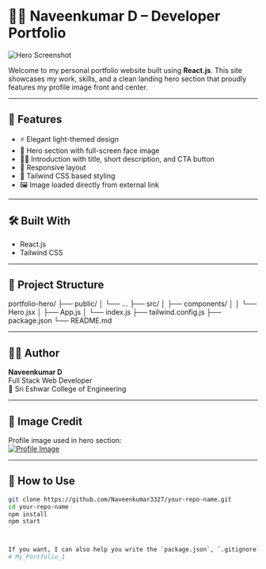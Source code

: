 # 🧑‍💻 Naveenkumar D – Developer Portfolio

![Hero Screenshot](https://pbs.twimg.com/media/GqQFT0UbAAIXgP_?format=jpg&name=large)

Welcome to my personal portfolio website built using **React.js**. This site showcases my work, skills, and a clean landing hero section that proudly features my profile image front and center.

---

## 🚀 Features

- ⚡ Elegant light-themed design
- 👤 Hero section with full-screen face image
- 🧑‍💻 Introduction with title, short description, and CTA button
- 💬 Responsive layout
- 🎨 Tailwind CSS based styling
- 🖼️ Image loaded directly from external link

---

## 🛠️ Built With

- React.js
- Tailwind CSS

---

## 📂 Project Structure

portfolio-hero/
├── public/
│ └── ...
├── src/
│ ├── components/
│ │ └── Hero.jsx
│ ├── App.js
│ └── index.js
├── tailwind.config.js
├── package.json
└── README.md


---

## 🧑‍🎓 Author

**Naveenkumar D**  
Full Stack Web Developer  
📍 Sri Eshwar College of Engineering

---

## 📸 Image Credit

Profile image used in hero section:  
[![Profile Image](https://pbs.twimg.com/media/GqQFT0UbAAIXgP_?format=jpg&name=small)](https://pbs.twimg.com/media/GqQFT0UbAAIXgP_?format=jpg&name=large)

---

## 📌 How to Use

```bash
git clone https://github.com/Naveenkumar3327/your-repo-name.git
cd your-repo-name
npm install
npm start



If you want, I can also help you write the `package.json`, `.gitignore`, and deploy configuration files. Let me know!
#   M y _ P o r t f o l i o _ 1  
 